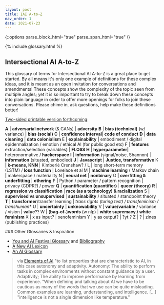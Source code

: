 ```yaml
---
layout: post
title: IAI A-to-Z
nav_order: 1
date: 2021-07-23
---
```

{::options parse_block_html="true" parse_span_html="true" /}

{% include glossary.html %}

<!-- make web version a table, printable version a list glossary with two zine pages double sided? will mean having people update the work in 2 places to do so but will allow for words to be defined throughout the site dynamically -->

<main class="zine">
<section class="zine-page page-1" markdown="1">

## Intersectional AI A-to-Z 

This glossary of terms for Intersectional AI A-to-Z is a great place to get started. By all means it's only one example of definitions for these complex ideas, and it is meant as an open invitation for conversations and amendments! These concepts show the complexity of the topic seen from multiple angles; yet it is so important to try to break down these concepts into plain language in order to offer more openings for folks to join these conversations. Please chime in, ask questions, help make these definitions better!

[Two-sided printable version forthcoming]()

</section>

<section class="zine-page page-2" markdown="1">

**A** | **adversarial network** (& GANs) | **adversity** 
**B** | **bias (technical)** (w/ variance) | **bias (social)** 
**C** | **confidence interval**| **code of conduct**
**D** | **data cleaning** | **data colonialism** 
E | **explainability** | embodiment / digital epidermalization / emotion / ethical AI (for public good etc)
F | **features** extraction/selection (variables) | **FLOSS**
**H** | **hyperparameter**| heteronormative / **hackerspace**
**I** | **information** (signal/noise, Shannon) | **information** (situated, embodied)
**J** | **Javascript** | **Justice, transformative** 
K | **k-means, KNN** | Kimberlé Crenshaw? / 
L | long short-term memory (LSTM) / **loss function** | Lovelace et al
M | **machine learning** / Markov chain | makerspace / materiality 
N | **neural net** | **nonbinary** 
O | **overfitting & underfitting** | **othering**
P | Python / parameter / pattern recognition | privacy (GDPR?) / power
**Q** | **quantification (quantifier)** | **queer (theory)** 
**R** | **regression vs classification** | **race (as a technology) & racialization** 
S | **supervised vs unsupervised** | **sustainability** / situated / standpoint theory
**T** | **transformer**/transfer learning | **trans* rights (turing test) / transfeminism / transhuman**
U | **uncertainty** | **unknowability** 
V | **value/variable** / variance / vision | **value**??
W | **(bag-of-)words** (w nlp) | **white supremacy / white feminism**
X | x as input? | xenofeminism
Y | y as output? | ?yt ? 
Z | ? | zines (publishing practices)

</section>

<section class="zine-page page-3" markdown="1">
</section>

<section class="zine-page page-4" markdown="1">
</section>

<section class="zine-page page-5" markdown="1">
</section>

<section class="zine-page page-6" markdown="1">
</section>

<section class="zine-page page-7" markdown="1">
</section>

<section class="zine-page page-8" markdown="1">
### Other Glossaries & Inspiration

* [You and AI Festival Glossary](https://www.onassis.org/whats-on/festival-you-and-ai-through-the-algorithmic-lens/exhibition/glossary) and [Bibliography](https://www.onassis.org/whats-on/festival-you-and-ai-through-the-algorithmic-lens/survival-guide-)
* [A New AI Lexicon](https://medium.com/a-new-ai-lexicon/)
* [An AI Glossary](https://www.nytimes.com/2018/10/18/business/an-ai-glossary.html)
<!-- * [](https://www.aicpa.org/content/dam/aicpa/interestareas/privatecompaniespracticesection/humancapital/diversity/aicpa-diversity-and-inclusion-glossary.pdf) -->

</section>
</main>

<!-- *[adversarial network]: A type of machine learning often used to generate new data, such as images (GAN = Generative Adversarial Network). It requires two parts: one trained on existing data, and another trying to generate new data that can fool the first part. 
*[adversity]: 
*[bias (technical)]: In a machine learning problem, bias is the technical definition for XXXXX.
*[bias (social)]: In a social context, bias can occur explicitly or implicitly and is embedded in digital tools, often amplified through their use. XXXXX 
*[code of conduct]: Usually written together by a group, these guidelines outline expectations for behavior and procedures for when members of a community don't meet those expectations. While some argue for structureless, free-speech zones online, many counter that a lack of guidelines highlights power dynamics existing in broader culture (Dunbar-Hester 2020).
*[machine learning]: A subset of AI, these are "systems that improve their performance in a given task with more and more experience or data" (Elements of AI).[^EAI] -->



> via [Elements of AI](https://course.elementsofai.com/1/1) "to list properties that are characteristic to AI, in this case autonomy and adaptivity. Autonomy: The ability to perform tasks in complex environments without constant guidance by a user. Adaptivity; The ability to improve performance by learning from experience.
> "When defining and talking about AI we have to be cautious as many of the words that we use can be quite misleading. Common examples are learning, understanding, and intelligence. [...]
>"intelligence is not a single dimension like temperature."

[^EAI]: [Elements of AI](https://course.elementsofai.com/1/)


<!-- 
**A** | algorithm / **adversarial network (&GAN)** / api / abstraction | **adversity** / agency / anonymity / autonomy / access / accountability 
**B** | **bias** (technical w/variance)	/ black box | **bias** (social)
**C** | convolutional neural net / **confidence interval** / clustering / cybernetics | care / **code of conduct** / community / critical race theory
**D** | **data cleaning** / decision boundary / deep learning | DEI / **data colonialism** 
E | ethical AI??? / evolutionary algorithms / **explainability** / encapsulation | embodiment / digital epidermalization / emotion / ethical AI (for public good etc)
F | forking / **feature** extraction/selection (variables) | **FLOSS** / feminist / fairness / fascist
G | **gpt3** / GAN 	| gender **essentialism** / global north
**H** | **hyperparameter**	/ hidden layer | histories of computing / heteronormative / **hackerspace**
**I** | interface / image recognition / intelligent assistant (virtual/chatbot) imageNet(Roulette)/ **information** | **information** (again/instead?) / intersectionality
**J** | **Javascript** (vs Java?) | **Justice, transformative** 
K | **k-means, KNN** | Kimberlé Crenshaw? / 
L | long short-term memory (LSTM) / linear regression / **loss function** | Lovelace et al
M | **machine learning** / Markov chain | makerspace / materiality 
N | nlp & nlg & nlu / nft / **neural net** | **nonbinary** / 'neutral'
O | **overfitting & underfitting** / **othering** / open-source/floss or F? / OOP | otherness / OOO / ??
P | Python / parameter / pattern recognition | privacy (GDPR?) / power
**Q** | **quantification (quantifier)** / query language | **queer (theory)** 
**R** | **regression vs classification** / recommender system / RNNs / reinforcement learning | **race (as a technology) & racialization** 
S | **supervised vs unsupervised** / sentiment analysis / strong/weak general/narrow AI / search algo / swarm / software | **sustainability** / situated / standpoint theory
**T** | tensor / **transformer**/transfer learning / turing test / training vs test data	| **trans* rights  (turing test connects these?) / transfeminism / transhuman**
U | **uncertainty** / unix** &linux | | **unknowability** / union (labor) / user-creator / ?? 
V | **value/variable** / variance / vision | **value**????
W | **(bag-of-)words** / ? | **white supremacy / white feminism**
X | x as input? | xenofeminism
Y | y as output? | ?
Z | ? | zines (publishing practices)
 -->
